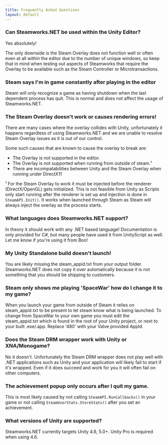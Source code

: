 ```yaml
---
title: Frequently Asked Questions
layout: default
---
```

### Can Steamworks.NET be used within the Unity Editor?

Yes absolutely!

The only downside is the Steam Overlay does not function well or often even at all within the editor due to the number of unique windows, so keep that in mind when testing out aspects of Steamworks that require the Overlay to be available such as the Steam Controller or Microtransactions.

### Steam says I'm in game constantly after playing in the editor

Steam will only recognize a game as having shutdown when the last dependent process has quit. This is normal and does not affect the usage of Steamworks.NET.

### The Steam Overlay doesn't work or causes rendering errors!

There are many cases where the overlay collides with Unity, unfortunately it happens regardless of using Steamworks.NET and we are unable to resolve Steam Overlay issues as it is out of our control.

Some such causes that are known to cause the overlay to break are:

 * The Overlay is not supported in the editor.
 * The Overlay is not supported when running from outside of steam.¹
 * There are incompatabilities between Unity and the Steam Overlay when running under DirectX11

¹ For the Steam Overlay to work it must be injected before the renderer (DirectX/OpenGL) gets initialized. This is not feasible from Unity as Scripts only start running after the renderer is set up and injection is done in `SteamAPI.Init()`. It works when launched through Steam as Steam will always inject the overlay as the process starts.

### What languages does Steamworks.NET support?

In theory it should work with any .NET based language! Documentation is only provided for C#, but many people have used it from UnityScript as well. Let me know if you're using it from Boo!

### My Unity Standalone build doesn't launch!

You are likely missing the steam_appid.txt from your output folder. Steamworks.NET does not copy it over automatically because it is not something that you should be shipping to customers.

### Steam only shows me playing 'SpaceWar' how do I change it to my game?

When you launch your game from outside of Steam it relies on steam_appid.txt to be present to let steam know what is being launched. To change from SpaceWar to your own game you must edit the steam_appid.txt which is found in the root of your Unity project, or next to your built .exe/.app. Replace '480' with your Valve provided AppId.

### Does the Steam DRM wrapper work with Unity or XNA/Monogame?

No it doesn't. Unfortunately the Steam DRM wrapper does not play well with .NET applications such as Unity and your application will likely fail to start if it's wrapped. Even if it does succeed and work for you it will often fail on other computers.

### The achievement popup only occurs after I quit my game.

This is most likely caused by not calling `SteamAPI.RunCallbacks()` in your game or not calling `SteamUserStats.StoreStats()` after you set an achievement.

### What versions of Unity are supported?

Steamworks.NET currently targets Unity 4.6, 5.0+.
Unity Pro is required when using 4.6.